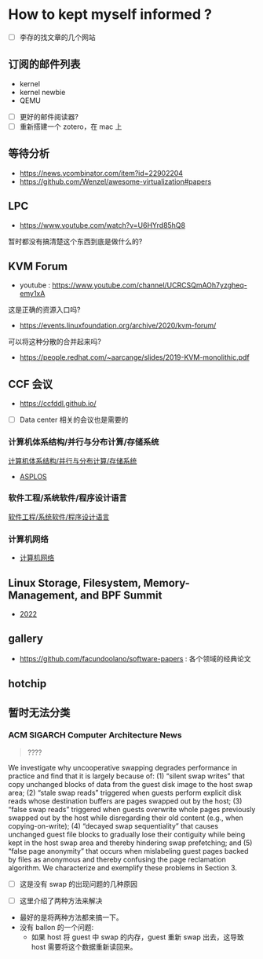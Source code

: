 # How to kept myself informed ?

- [ ] 李存的找文章的几个网站

## 订阅的邮件列表

- kernel
- kernel newbie
- QEMU

- [ ] 更好的邮件阅读器?
- [ ] 重新搭建一个 zotero，在 mac 上

## 等待分析
- https://news.ycombinator.com/item?id=22902204
- https://github.com/Wenzel/awesome-virtualization#papers

## LPC
- https://www.youtube.com/watch?v=U6HYrd85hQ8

暂时都没有搞清楚这个东西到底是做什么的?

## KVM Forum
- youtube : https://www.youtube.com/channel/UCRCSQmAOh7yzgheq-emy1xA

这是正确的资源入口吗?
- https://events.linuxfoundation.org/archive/2020/kvm-forum/

可以将这种分散的合并起来吗?
- https://people.redhat.com/~aarcange/slides/2019-KVM-monolithic.pdf

## CCF 会议
- https://ccfddl.github.io/

- [ ] Data center 相关的会议也是需要的

### 计算机体系结构/并行与分布计算/存储系统
[计算机体系结构/并行与分布计算/存储系统](https://www.ccf.org.cn/Academic_Evaluation/ARCH_DCP_SS/)

- [ASPLOS](https://dblp.uni-trier.de/db/conf/asplos/index.html)


### 软件工程/系统软件/程序设计语言
[软件工程/系统软件/程序设计语言](https://www.ccf.org.cn/Academic_Evaluation/TCSE_SS_PDL/)

### 计算机网络
- [计算机网络](https://www.ccf.org.cn/Academic_Evaluation/CN/)

## Linux Storage, Filesystem, Memory-Management, and BPF Summit
- [2022](https://lwn.net/Articles/893733/)

## gallery
- https://github.com/facundoolano/software-papers : 各个领域的经典论文

## hotchip

## 暂时无法分类
###  ACM SIGARCH Computer Architecture News
> ????

We investigate why uncooperative swapping degrades
performance in practice and find that it is largely because of:
(1) “silent swap writes” that copy unchanged blocks of data
from the guest disk image to the host swap area; (2) “stale
swap reads” triggered when guests perform explicit disk
reads whose destination buffers are pages swapped out by
the host; (3) “false swap reads” triggered when guests overwrite whole pages previously swapped out by the host while
disregarding their old content (e.g., when copying-on-write);
(4) “decayed swap sequentiality” that causes unchanged
guest file blocks to gradually lose their contiguity while being kept in the host swap area and thereby hindering swap
prefetching; and (5) “false page anonymity” that occurs
when mislabeling guest pages backed by files as anonymous
and thereby confusing the page reclamation algorithm. We
characterize and exemplify these problems in Section 3.

- [ ] 这是没有 swap 的出现问题的几种原因

- [ ] 这里介绍了两种方法来解决

- 最好的是将两种方法都来搞一下。
- 没有 ballon 的一个问题:
  - 如果 host 将 guest 中 swap 的内存，guest 重新 swap 出去，这导致 host 需要将这个数据重新读回来。

